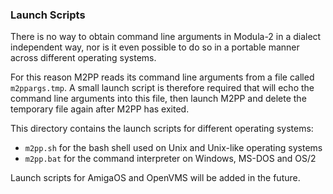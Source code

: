 ### Launch Scripts ###

There is no way to obtain command line arguments in Modula-2 in a dialect independent way,
nor is it even possible to do so in a portable manner across different operating systems.

For this reason M2PP reads its command line arguments from a file called `m2ppargs.tmp`.
A small launch script is therefore required that will echo the command line arguments into
this file, then launch M2PP and delete the temporary file again after M2PP has exited.

This directory contains the launch scripts for different operating systems:

* `m2pp.sh` for the bash shell used on Unix and Unix-like operating systems
* `m2pp.bat` for the command interpreter on Windows, MS-DOS and OS/2

Launch scripts for AmigaOS and OpenVMS will be added in the future.
